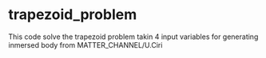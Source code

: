 # trapezoid_problem
This code solve the trapezoid problem takin 4 input variables for generating inmersed body from MATTER_CHANNEL/U.Ciri
